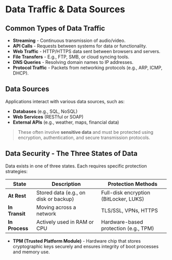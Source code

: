 # Data Traffic & Data Sources

## Common Types of Data Traffic

- **Streaming** - Continuous transmission of audio/video.
- **API Calls** - Requests between systems for data or functionality.
- **Web Traffic** - HTTP/HTTPS data sent between browsers and servers.
- **File Transfers** - E.g., FTP, SMB, or cloud syncing tools.
- **DNS Queries** - Resolving domain names to IP addresses.
- **Protocol Traffic** - Packets from networking protocols (e.g., ARP, ICMP, DHCP).

## Data Sources

Applications interact with various data sources, such as:

- **Databases** (e.g., SQL, NoSQL)
- **Web Services** (RESTful or SOAP)
- **External APIs** (e.g., weather, maps, financial data)

> These often involve **sensitive data** and must be protected using encryption, authentication, and secure transmission protocols.

## Data Security - The Three States of Data

Data exists in one of three states. Each requires specific protection strategies:

|**State**|**Description**|**Protection Methods**|
|---|---|---|
|**At Rest**|Stored data (e.g., on disk or backup)|Full-disk encryption (BitLocker, LUKS)|
|**In Transit**|Moving across a network|TLS/SSL, VPNs, HTTPS|
|**In Process**|Actively used in RAM or CPU|Hardware-based protection (e.g., TPM)|

- **TPM (Trusted Platform Module)** - Hardware chip that stores cryptographic keys securely and ensures integrity of boot processes and memory use.